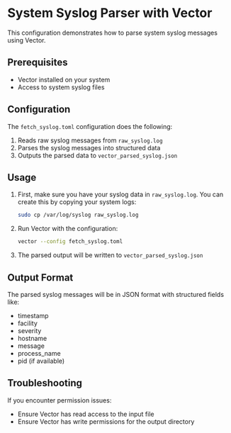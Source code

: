 # System Syslog Parser with Vector

This configuration demonstrates how to parse system syslog messages using Vector.

## Prerequisites

- Vector installed on your system
- Access to system syslog files

## Configuration

The `fetch_syslog.toml` configuration does the following:
1. Reads raw syslog messages from `raw_syslog.log`
2. Parses the syslog messages into structured data
3. Outputs the parsed data to `vector_parsed_syslog.json`

## Usage

1. First, make sure you have your syslog data in `raw_syslog.log`. You can create this by copying your system logs:
   ```bash
   sudo cp /var/log/syslog raw_syslog.log
   ```

2. Run Vector with the configuration:
   ```bash
   vector --config fetch_syslog.toml
   ```

3. The parsed output will be written to `vector_parsed_syslog.json`

## Output Format

The parsed syslog messages will be in JSON format with structured fields like:
- timestamp
- facility
- severity
- hostname
- message
- process_name
- pid (if available)

## Troubleshooting

If you encounter permission issues:
- Ensure Vector has read access to the input file
- Ensure Vector has write permissions for the output directory

